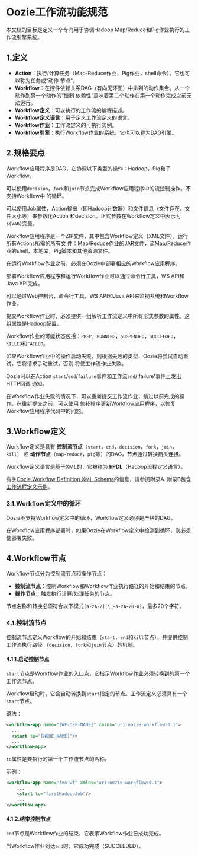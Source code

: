 Oozie工作流功能规范
================================================================================
本文档的目标是定义一个专门用于协调Hadoop Map/Reduce和Pig作业执行的工作流引擎系统。

## 1.定义
+ **Action**：执行/计算任务（Map-Reduce作业，Pig作业，shell命令）。它也可以称为任务或“动作
节点”。
+ **Workflow**：在控件依赖关系DAG（有向无环图）中排列的动作集合。从一个动作到另一个动作的“控制
依赖性”意味着第二个动作在第一个动作完成之前无法运行。
+ **Workflow定义**：可以执行的工作流的编程描述。
+ **Workflow定义语言**：用于定义工作流定义的语言。
+ **Workflow作业**：工作流定义的可执行实例。
+ **Workflow引擎**：执行Workflow作业的系统。它也可以称为DAG引擎。

## 2.规格要点
Workflow应用程序是DAG，它协调以下类型的操作：Hadoop，Pig和子Workflow。

可以使用`decision`，`fork`和`join`节点完成Workflow应用程序中的流控制操作。不支持Workflow中
的循环。

可以使用Job属性，Action输出（即Hadoop计数器）和文件信息（文件存在，文件大小等）来参数化Action
和decision。正式参数在Workflow定义中表示为`${VAR}`变量。

Workflow应用程序是一个ZIP文件，其中包含Workflow定义（XML文件），运行所有Actions所需的所有文
件：Map/Reduce作业的JAR文件，流Map/Reduce作业的shell，本地库，Pig脚本和其他资源文件。

在运行Workflow作业之前，必须在Oozie中部署相应的Workflow应用程序。

部署Workflow应用程序和运行Workflow作业可以通过命令行工具，WS API和Java API完成。

可以通过Web控制台，命令行工具，WS API和Java API来监视系统和Workflow作业。

提交Workflow作业时，必须提供一组解析工作流定义中所有形式参数的属性。这组属性是Hadoop配置。

Workflow作业的可能状态包括：`PREP`，`RUNNING`，`SUSPENDED`，`SUCCEEDED`，`KILLED`和`FAILED`。

如果Workflow作业中的操作启动失败，则根据失败的类型，Oozie将尝试自动重试，它将请求手动重试，否则
将使工作流作业失败。

Oozie可以在Action `start`/`end`/`failure`事件和工作流`end`/'failure'事件上发出HTTP回调
通知。

在Workflow作业失败的情况下，可以重新提交工作流作业，跳过以前完成的操作。在重新提交之前，可以使用
修补程序更新Workflow应用程序，以修复Workflow应用程序代码中的问题。

## 3.Workflow定义
Workflow定义是具有 **控制流节点**（`start`，`end`，`decision`，`fork`，`join`，`kill`）
或 **动作节点**（`map-reduce`，`pig`等）的DAG，节点通过转换箭头连接。

Workflow定义语言是基于XML的，它被称为 **hPDL**（Hadoop流程定义语言）。

有关[Oozie Workflow Definition XML Schema](http://oozie.apache.org/docs/4.3.1/WorkflowFunctionalSpec.html#OozieWFSchema)的信息，请参阅附录A. 附录B包含
[工作流程定义示例](http://oozie.apache.org/docs/4.3.1/WorkflowFunctionalSpec.html#OozieWFExamples)。

### 3.1.Workflow定义中的循环
Oozie不支持Workflow定义中的循环，Workflow定义必须是严格的DAG。

在Workflow应用程序部署时，如果Oozie在Workflow定义中检测到循环，则必须使部署失败。

## 4.Workflow节点
Workflow节点分为控制流节点和操作节点：
+ **控制流节点**：控制Workflow和Workflow作业执行路径的开始和结束的节点。
+ **操作节点**：触发执行计算/处理任务的节点。

节点名称和转换必须符合以下模式`[a-zA-Z][\_-a-zA-Z0-0]`，最多20个字符。

### 4.1.控制流节点
控制流节点定义Workflow的开始和结束（`start`，`end`和`kill`节点），并提供控制工作流执行路径
（`decision`，`fork`和`join`节点）的机制。

#### 4.1.1.启动控制节点
`start`节点是Workflow作业的入口点，它指示Workflow作业必须转换到的第一个工作流节点。

Workflow启动时，它会自动转换到`start`指定的节点。工作流定义必须具有一个`start`节点。

语法：
```xml
<workflow-app name="[WF-DEF-NAME]" xmlns="uri:oozie:workflow:0.1">
  ...
  <start to="[NODE-NAME]"/>
  ...
</workflow-app>
```
`to`属性是要执行的第一个工作流节点的名称。

示例：
```xml
<workflow-app name="foo-wf" xmlns="uri:oozie:workflow:0.1">
    ...
    <start to="firstHadoopJob"/>
    ...
</workflow-app>
```

#### 4.1.2.结束控制节点
`end`节点是Workflow作业的结束，它表示Workflow作业已成功完成。

当Workflow作业到达`end`时，它成功完成（SUCCEEDED）。


